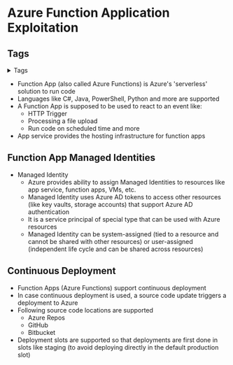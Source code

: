 <!--
 -------------------------------------------------------------------------------
 Copyright: (c) BLS OPS LLC.
 This program is free software: you can redistribute it and/or modify
 it under the terms of the GNU General Public License as published by
 the Free Software Foundation, version 3.
 This program is distributed in the hope that it will be useful,
 but WITHOUT ANY WARRANTY; without even the implied warranty of
 MERCHANTABILITY or FITNESS FOR A PARTICULAR PURPOSE. See the
 GNU General Public License for more details.
 You should have received a copy of the GNU General Public License
 along with this program. If not, see <https://www.gnu.org/licenses/>.
 -------------------------------------------------------------------------------
-->

# Azure Function Application Exploitation

## Tags
<details><summary>Tags</summary><p>

`#@Azure #@AAD #@Token #@AccessToken #@RefreshToken #@Refresh #@Access #@Function #@Application`

</details>

- Function App (also called Azure Functions) is Azure's 'serverless' solution to run code
- Languages like C#, Java, PowerShell, Python and more are supported
- A Function App is supposed to be used to react to an event like:
    + HTTP Trigger
    + Processing a file upload
    + Run code on scheduled time and more
- App service provides the hosting infrastructure for function apps

## Function App Managed Identities

- Managed Identity
    + Azure provides ability to assign Managed Identities to resources like app service, function apps, VMs, etc.
    + Managed Identity uses Azure AD tokens to access other resources (like key vaults, storage accounts) that support Azure AD authentication
    + It is a service principal of special type that can be used with Azure resources
    + Managed Identity can be system-assigned (tied to a resource and cannot be shared with other resources) or user-assigned (independent life cycle and can be shared across resources)

## Continuous Deployment

- Function Apps (Azure Functions) support continuous deployment
- In case continuous deployment is used, a source code update triggers a deployment to Azure
- Following source code locations are supported
    + Azure Repos
    + GitHub
    + Bitbucket
- Deployment slots are supported so that deployments are first done in slots like staging (to avoid deploying directly in the default production slot)